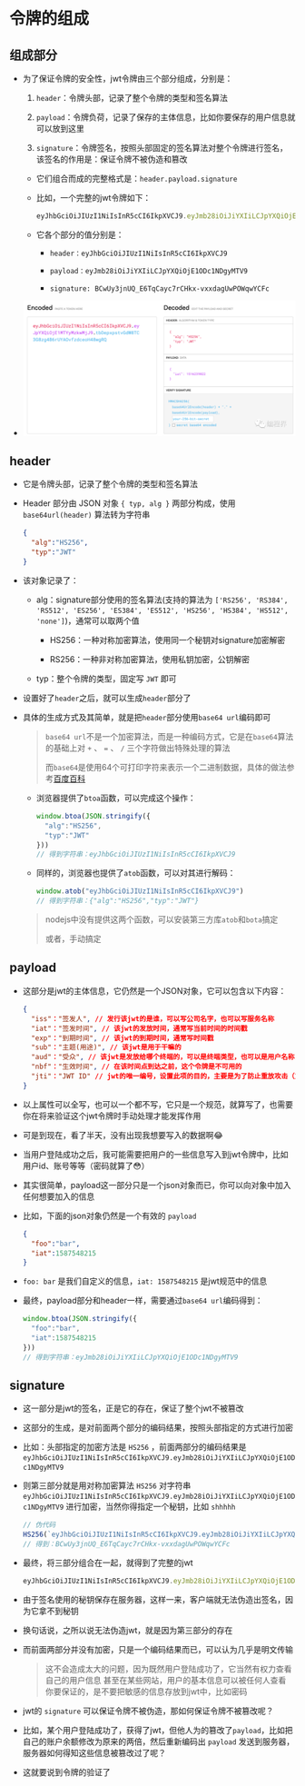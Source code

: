 # 令牌的组成

## 组成部分

- 为了保证令牌的安全性，jwt令牌由三个部分组成，分别是：

  1. `header`：令牌头部，记录了整个令牌的类型和签名算法

  2. `payload`：令牌负荷，记录了保存的主体信息，比如你要保存的用户信息就可以放到这里

  3. `signature`：令牌签名，按照头部固定的签名算法对整个令牌进行签名，该签名的作用是：保证令牌不被伪造和篡改

    - 它们组合而成的完整格式是：`header.payload.signature`

    - 比如，一个完整的jwt令牌如下：

      ```javascript
      eyJhbGciOiJIUzI1NiIsInR5cCI6IkpXVCJ9.eyJmb28iOiJiYXIiLCJpYXQiOjE1ODc1NDgyMTV9.BCwUy3jnUQ_E6TqCayc7rCHkx-vxxdagUwPOWqwYCFc
      ```

    - 它各个部分的值分别是：

        - `header：eyJhbGciOiJIUzI1NiIsInR5cCI6IkpXVCJ9`

        - `payload：eyJmb28iOiJiYXIiLCJpYXQiOjE1ODc1NDgyMTV9`

        - `signature: BCwUy3jnUQ_E6TqCayc7rCHkx-vxxdagUwPOWqwYCFc`

- ![](./jwt.png)

## header

- 它是令牌头部，记录了整个令牌的类型和签名算法

- Header 部分由 JSON 对象 `{ typ, alg }` 两部分构成，使用 `base64url(header)` 算法转为字符串

  ```json
  {
    "alg":"HS256",
    "typ":"JWT"
  }
  ```

- 该对象记录了：

    - alg：signature部分使用的签名算法(支持的算法为 `['RS256', 'RS384', 'RS512', 'ES256', 'ES384', 'ES512', 'HS256', 'HS384', 'HS512', 'none']`)，通常可以取两个值

        - HS256：一种对称加密算法，使用同一个秘钥对signature加密解密

        - RS256：一种非对称加密算法，使用私钥加密，公钥解密

    - typ：整个令牌的类型，固定写 `JWT` 即可

- 设置好了`header`之后，就可以生成`header`部分了

- 具体的生成方式及其简单，就是把`header`部分使用`base64 url`编码即可

  > `base64 url`不是一个加密算法，而是一种编码方式，它是在`base64`算法的基础上对 `+` 、 `=` 、 `/` 三个字符做出特殊处理的算法
  >
  > 而`base64`是使用64个可打印字符来表示一个二进制数据，具体的做法参考[百度百科](https://baike.baidu.com/item/base64/8545775?fr=aladdin "百度百科")

  - 浏览器提供了`btoa`函数，可以完成这个操作：

    ```javascript
    window.btoa(JSON.stringify({
      "alg":"HS256",
      "typ":"JWT"
    }))
    // 得到字符串：eyJhbGciOiJIUzI1NiIsInR5cCI6IkpXVCJ9
    ```

  - 同样的，浏览器也提供了`atob`函数，可以对其进行解码：

    ```javascript
    window.atob("eyJhbGciOiJIUzI1NiIsInR5cCI6IkpXVCJ9")
    // 得到字符串：{"alg":"HS256","typ":"JWT"}
    ```

  > nodejs中没有提供这两个函数，可以安装第三方库`atob`和`bota`搞定
  >
  > 或者，手动搞定

## payload

- 这部分是jwt的主体信息，它仍然是一个JSON对象，它可以包含以下内容：

  ```json
  {
    "iss"："签发人", // 发行该jwt的是谁，可以写公司名字，也可以写服务名称
    "iat"："签发时间", // 该jwt的发放时间，通常写当前时间的时间戳
    "exp"："到期时间", // 该jwt的到期时间，通常写时间戳
    "sub"："主题(用途)", // 该jwt是用于干嘛的
    "aud"："受众", // 该jwt是发放给哪个终端的，可以是终端类型，也可以是用户名称，随意一点
    "nbf"："生效时间", // 在该时间点到达之前，这个令牌是不可用的
    "jti"："JWT ID" // jwt的唯一编号，设置此项的目的，主要是为了防止重放攻击（重放攻击是在某些场景下，用户使用之前的令牌发送到服务器，被服务器正确的识别，从而导致不可预期的行为发生）
  }
  ```

- 以上属性可以全写，也可以一个都不写，它只是一个规范，就算写了，也需要你在将来验证这个jwt令牌时手动处理才能发挥作用

- 可是到现在，看了半天，没有出现我想要写入的数据啊😂

- 当用户登陆成功之后，我可能需要把用户的一些信息写入到jwt令牌中，比如用户id、账号等等（密码就算了😳）

- 其实很简单，payload这一部分只是一个json对象而已，你可以向对象中加入任何想要加入的信息

- 比如，下面的json对象仍然是一个有效的 `payload`

  ```json
  {
    "foo":"bar",
    "iat":1587548215
  }
  ```

- `foo: bar` 是我们自定义的信息，`iat: 1587548215` 是jwt规范中的信息

- 最终，payload部分和header一样，需要通过`base64 url`编码得到：

  ```javascript
  window.btoa(JSON.stringify({
    "foo":"bar",
    "iat":1587548215
  }))
  // 得到字符串：eyJmb28iOiJiYXIiLCJpYXQiOjE1ODc1NDgyMTV9
  ```

## signature

- 这一部分是jwt的签名，正是它的存在，保证了整个jwt不被篡改

- 这部分的生成，是对前面两个部分的编码结果，按照头部指定的方式进行加密

- 比如：头部指定的加密方法是 `HS256` ，前面两部分的编码结果是`eyJhbGciOiJIUzI1NiIsInR5cCI6IkpXVCJ9.eyJmb28iOiJiYXIiLCJpYXQiOjE1ODc1NDgyMTV9`

- 则第三部分就是用对称加密算法 `HS256` 对字符串 `eyJhbGciOiJIUzI1NiIsInR5cCI6IkpXVCJ9.eyJmb28iOiJiYXIiLCJpYXQiOjE1ODc1NDgyMTV9` 进行加密，当然你得指定一个秘钥，比如 `shhhhh`

  ```javascript
  // 伪代码
  HS256(`eyJhbGciOiJIUzI1NiIsInR5cCI6IkpXVCJ9.eyJmb28iOiJiYXIiLCJpYXQiOjE1ODc1NDgyMTV9`, "shhhhh")
  // 得到：BCwUy3jnUQ_E6TqCayc7rCHkx-vxxdagUwPOWqwYCFc
  ```

- 最终，将三部分组合在一起，就得到了完整的jwt

  ```javascript
  eyJhbGciOiJIUzI1NiIsInR5cCI6IkpXVCJ9.eyJmb28iOiJiYXIiLCJpYXQiOjE1ODc1NDgyMTV9.BCwUy3jnUQ_E6TqCayc7rCHkx-vxxdagUwPOWqwYCFc
  ```

- 由于签名使用的秘钥保存在服务器，这样一来，客户端就无法伪造出签名，因为它拿不到秘钥

- 换句话说，之所以说无法伪造jwt，就是因为第三部分的存在

- 而前面两部分并没有加密，只是一个编码结果而已，可以认为几乎是明文传输

  > 这不会造成太大的问题，因为既然用户登陆成功了，它当然有权力查看自己的用户信息
  > &#x20;  &#x20;
  > &#x20;   甚至在某些网站，用户的基本信息可以被任何人查看
  > &#x20;  &#x20;
  > &#x20;   你要保证的，是不要把敏感的信息存放到jwt中，比如密码

- jwt的 `signature` 可以保证令牌不被伪造，那如何保证令牌不被篡改呢？

- 比如，某个用户登陆成功了，获得了jwt，但他人为的篡改了`payload`，比如把自己的账户余额修改为原来的两倍，然后重新编码出 `payload` 发送到服务器，服务器如何得知这些信息被篡改过了呢？

- 这就要说到令牌的验证了
